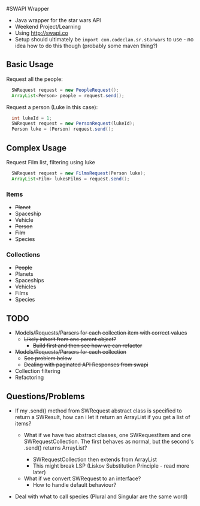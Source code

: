 #SWAPI Wrapper

* Java wrapper for the star wars API
* Weekend Project/Learning
* Using http://swapi.co
* Setup should ultimately be `import com.codeclan.sr.starwars` to use - no idea how to do this though (probably some maven thing?)

## Basic Usage

Request all the people:
``` java
  SWRequest request = new PeopleRequest();
  ArrayList<Person> people = request.send();
```

Request a person (Luke in this case):
``` java
  int lukeId = 1;
  SWRequest request = new PersonRequest(lukeId);
  Person luke = (Person) request.send();
```

## Complex Usage

Request Film list, filtering using luke
``` java
  SWRequest request = new FilmsRequest(Person luke);
  ArrayList<Film> lukesFilms = request.send();
```

### Items

* ~~Planet~~
* Spaceship
* Vehicle
* ~~Person~~
* ~~Film~~
* Species

### Collections

* ~~People~~
* Planets
* Spaceships
* Vehicles
* Films
* Species


## TODO
* ~~Models/Requests/Parsers for each collection item with correct values~~
  * ~~Likely inherit from one parent object?~~
    * ~~Build first and then see how we can refactor~~
* ~~Models/Requests/Parsers for each collection~~
  * ~~See problem below~~
  * ~~Dealing with paginated API Responses from swapi~~
* Collection filtering
* Refactoring

## Questions/Problems
* If my .send() method from SWRequest abstract class is specified to return a SWResult, how can i let it return an ArrayList<SWResult> if you get a list of items?
  * What if we have two abstract classes, one SWRequestItem and one SWRequestCollection. The first behaves as normal, but the second's .send() returns ArrayList<SWResult>?
    * SWRequestCollection then extends from ArrayList<SWResult>
    * This might break LSP (Liskov Substitution Principle - read more later)
  * What if we convert SWRequest to an interface?
    * How to handle default behaviour?

* Deal with what to call species (Plural and Singular are the same word)